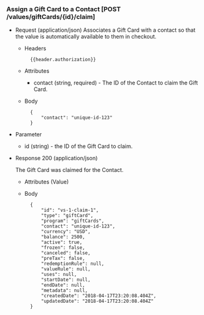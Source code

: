 ### Assign a Gift Card to a Contact [POST /values/giftCards/{id}/claim]

+ Request (application/json)
    Associates a Gift Card with a contact so that the value is automatically available to them in checkout.

     + Headers
     
             {{header.authorization}}
 
     + Attributes
         + contact (string, required) - The ID of the Contact to claim the Gift Card.
         
     + Body
     
             {
                 "contact": "unique-id-123"
             }

+ Parameter
    + id (string) - the ID of the Gift Card to claim.

+ Response 200 (application/json)

    The Gift Card was claimed for the Contact.

    + Attributes (Value)

    + Body

            {
                "id": "vs-1-claim-1",
                "type": "giftCard",
                "program": "giftCards",
                "contact": "unique-id-123",
                "currency": "USD",
                "balance": 2500,
                "active": true,
                "frozen": false,
                "canceled": false,
                "preTax": false,
                "redemptionRule": null,
                "valueRule": null,
                "uses": null,
                "startDate": null,
                "endDate": null,
                "metadata": null,
                "createdDate": "2018-04-17T23:20:08.404Z",
                "updatedDate": "2018-04-17T23:20:08.404Z"
            }
